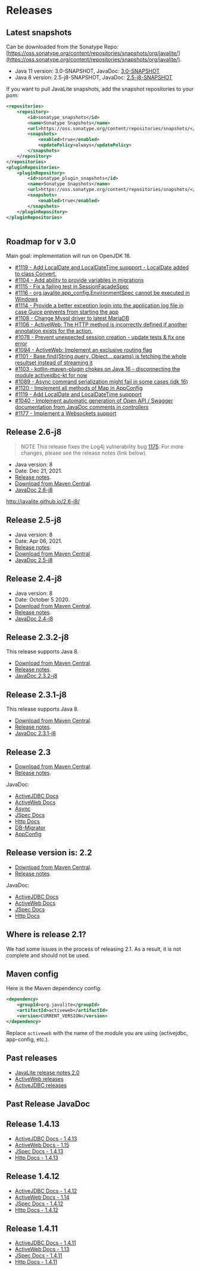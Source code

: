 <div class="page-header">
   <h1>Releases</h1>    
</div>

## Latest snapshots 

Can be downloaded from the Sonatype Repo: [https://oss.sonatype.org/content/repositories/snapshots/org/javalite/](https://oss.sonatype.org/content/repositories/snapshots/org/javalite/).

* Java 11 version: 3.0-SNAPSHOT, JavaDoc: [3.0-SNAPSHOT](http://javalite.github.io/3.0-SNAPSHOT)
* Java 8 version: 2.5-j8-SNAPSHOT, JavaDoc: [2.5-j8-SNAPSHOT](http://javalite.github.io/2.5-j8-SNAPSHOT/)

If you want to pull JavaLite snapshots,  add the snapshot repositories  to your pom: 

```xml
<repositories>
    <repository>
        <id>sonatype_snapshots</id>
        <name>Sonatype Snapshots</name>
        <url>https://oss.sonatype.org/content/repositories/snapshots/</url>
        <snapshots>
            <enabled>true</enabled>
            <updatePolicy>always</updatePolicy>
        </snapshots>
    </repository>
</repositories>
<pluginRepositories>
    <pluginRepository>
        <id>sonatype_plugin_snapshots</id>
        <name>Sonatype Snapshots</name>
        <url>https://oss.sonatype.org/content/repositories/snapshots/</url>
        <snapshots>
            <enabled>true</enabled>
        </snapshots>
    </pluginRepository>
</pluginRepositories>
         
```
 

## Roadmap for v 3.0

Main goal: implementation will run on OpenJDK 16.

* [#1119 - Add LocalDate and LocalDateTime suppport - LocalDate added to class Convert.](https://github.com/javalite/javalite/issues/1119)
* [#1104 - Add ability to provide variables in migrations](https://github.com/javalite/javalite/issues/1104)
* [#1115 - Fix a failing test in SessionFacadeSpec](https://github.com/javalite/javalite/issues/1115)
* [#1116 - org.javalite.app_config.EnvironmentSpec cannot be executed in Windows](https://github.com/javalite/javalite/issues/1116)
* [#1114 - Provide a better exception login into the application log file in case Guice prevents from starting the app](https://github.com/javalite/javalite/issues/1114)
* [#1108 - Change  Mysql driver to latest MariaDB](https://github.com/javalite/javalite/issues/1108)
* [#1106 - ActiveWeb: The HTTP method is incorrectly defined if another annotation exists for the action.](https://github.com/javalite/javalite/issues/1106)
* [#1078 - Prevent unexpected session creation - update tests & fix one error](https://github.com/javalite/javalite/issues/1078)
* [#1094 - ActiveWeb: Implement an exclusive routing flag](https://github.com/javalite/javalite/issues/1094)
* [#1101 - Base.find(String query, Object... params) is fetching the whole resultset instead of streaming it](https://github.com/javalite/javalite/issues/1101)
* [#1103 - kotlin-maven-plugin chokes on Java 16 - disconnecting the module activejdbc-kt for now](https://github.com/javalite/javalite/issues/1103)
* [#1089 - Async command serialization might fail in some cases (jdk 16)](https://github.com/javalite/javalite/issues/1089)
* [#1120 - Implement all methods of Map in AppConfig](https://github.com/javalite/javalite/issues/1120)
* [#1119 - Add LocalDate and LocalDateTime suppport](https://github.com/javalite/javalite/issues/1119)
* [#1040 - Implement automatic generation of Open API / Swagger documentation from JavaDoc comments in controllers](https://github.com/javalite/javalite/issues/1040)
* [ #1177 - Implement a Websockets support](https://github.com/javalite/javalite/issues/1177)


## Release 2.6-j8

> NOTE This release fixes the Log4j vulnerability bug [1175](https://github.com/javalite/javalite/issues/1175). For more changes, please see the release notes (link below). 

* Java version: 8
* Date: Dec 21, 2021.  
* [Release notes](https://github.com/javalite/javalite/releases/tag/javalite-2.6-j8).
* [Download from Maven Central](https://search.maven.org/search?q=g:org.javalite).
* [JavaDoc 2.6-j8](http://javalite.github.io/2.6-j8/)


http://javalite.github.io/2.6-j8/


## Release 2.5-j8

* Java version: 8
* Date: Apr 06, 2021.  
* [Release notes](https://github.com/javalite/javalite/releases/tag/javalite-2.5-j8).
* [Download from Maven Central](https://search.maven.org/search?q=g:org.javalite).
* [JavaDoc 2.5-j8](http://javalite.github.io/2.5-j8/)


## Release 2.4-j8

* Java version: 8
* Date: October 5 2020.  
* [Download from Maven Central](https://search.maven.org/search?q=g:org.javalite).
* [Release notes](release-notes-24-j8).
* [JavaDoc 2.4-j8](http://javalite.github.io/2.4-j8/)



## Release 2.3.2-j8

This release supports Java 8. 

* [Download from Maven Central](https://search.maven.org/search?q=g:org.javalite).
* [Release notes](release-notes-232-j8).
* [JavaDoc 2.3.2-j8](http://javalite.github.io/2.3.2-j8/)


## Release 2.3.1-j8

This release supports Java 8. 

* [Download from Maven Central](https://search.maven.org/search?q=g:org.javalite).
* [Release notes](release-notes-231-j8).
* [JavaDoc 2.3.1-j8](http://javalite.github.io/2.3.1-j8/)

## Release 2.3

* [Download from Maven Central](https://search.maven.org/search?q=g:org.javalite).
* [Release notes](release-notes-23).

JavaDoc: 

* [ActiveJDBC Docs](http://javalite.github.io/activejdbc/2.3)
* [ActiveWeb Docs](http://javalite.github.io/activeweb/2.3)
* [Async](http://javalite.github.io/activeweb/2.3/org/javalite/async/package-summary.html)
* [JSpec Docs](http://javalite.github.io/activejdbc/2.3/org/javalite/test/jspec/JSpec.html)
* [Http Docs](http://javalite.github.io/activejdbc/2.3/org/javalite/http/Http.html)
* [DB-Migrator](http://javalite.github.io/activejdbc/2.3/org/javalite/db_migrator/maven/package-summary.html)
* [AppConfig](http://javalite.github.io/activeweb/2.3/org/javalite/activeweb/AppConfig.html)

## Release version is: 2.2

* [Download from Maven Central](https://search.maven.org/search?q=g:org.javalite).
* [Release notes](release-notes-22).

JavaDoc:

* [ActiveJDBC Docs](http://javalite.github.io/activejdbc/2.2)
* [ActiveWeb Docs](http://javalite.github.io/activeweb/2.2)
* [JSpec Docs](http://javalite.github.io/activejdbc/2.2/org/javalite/test/jspec/JSpec.html)
* [Http Docs](http://javalite.github.io/activejdbc/2.2/org/javalite/http/Http.html)


## Where is release 2.1?

We had some issues in the process of releasing 2.1. As a result, it is not complete and should not be used. 

## Maven config

Here is the Maven  dependency config: 

```xml
<dependency>
    <groupId>org.javalite</groupId>
    <artifactId>activeweb</artifactId>
    <version>CURRENT_VERSION</version>
</dependency>
```

Replace `activeweb` with the name of the module you are using (activejdbc, app-config, etc.).

  
## Past releases

* [JavaLite release notes 2.0](release-notes-20) 
* [ActiveWeb releases](activeweb_releases)
* [ActiveJDBC releases](activejdbc_releases)

## Past Release JavaDoc

## Release 1.4.13 

* [ActiveJDBC Docs - 1.4.13](http://javalite.github.io/activejdbc/1.4.13)
* [ActiveWeb Docs - 1.15](http://javalite.github.io/activeweb/1.15)
* [JSpec Docs - 1.4.13](http://javalite.github.io/activejdbc/1.4.13/org/javalite/test/jspec/JSpec.html)
* [Http Docs - 1.4.13](http://javalite.github.io/activejdbc/1.4.13/org/javalite/http/Http.html)

## Release 1.4.12 

* [ActiveJDBC Docs - 1.4.12](http://javalite.github.io/activejdbc/1.4.12)
* [ActiveWeb Docs - 1.14](http://javalite.github.io/activeweb/1.14)
* [JSpec Docs - 1.4.12](http://javalite.github.io/activejdbc/1.4.12/org/javalite/test/jspec/JSpec.html)
* [Http Docs - 1.4.12](http://javalite.github.io/activejdbc/1.4.12/org/javalite/http/Http.html)


## Release 1.4.11 

* [ActiveJDBC Docs - 1.4.11](http://javalite.github.io/activejdbc/1.4.11)
* [ActiveWeb Docs - 1.13](http://javalite.github.io/activeweb/1.13)
* [JSpec Docs - 1.4.11](http://javalite.github.io/activejdbc/1.4.11/org/javalite/test/jspec/JSpec.html)
* [Http Docs - 1.4.11](http://javalite.github.io/activejdbc/1.4.11/org/javalite/http/Http.html)
